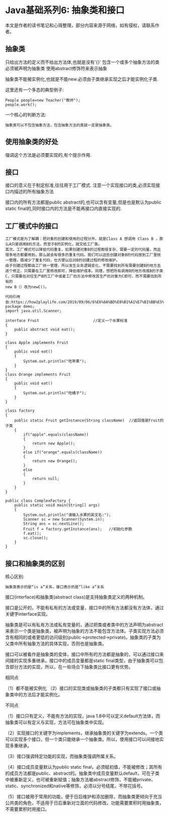 # Java基础系列6: 抽象类和接口
本文是作者的读书笔记和心得整理，部分内容来源于网络，如有侵权，请联系作者。

## 抽象类
只给出方法的定义而不给出方法体,也就是没有'{}'
包含一个或多个抽象方法的类必须被声明为抽象类
使用abstract修饰符来表示抽象

抽象类不能被实例化,也就是不能new.必须由子类继承实现之后才能实例化子类.

这里还有一个多态的典型例子:
```
People people=new Teacher("教师");
people.work();
```

一个核心的判断方法:
```
抽象类可以不包含抽象方法，包含抽象方法的类就一定是抽象类。
```

## 使用抽象类的好处
强调这个方法是必须要实现的,有个提示作用.


## 接口
接口的意义在于制定标准,往往用于工厂模式.
注意一个实现接口的类,必须实现接口内描述的所有抽象方法

接口内的所有方法都是public abstract的,也可以含有变量,但是也是默认为public static final的,同时接口内的方法是不能再接口内直接实现的.

## 工厂模式中的接口
```
工厂模式是为了解耦：把对象的创建和使用的过程分开。就是Class A 想调用 Class B ，那么A只是调用B的方法，而至于B的实例化，就交给工厂类。
其次，工厂模式可以降低代码重复。如果创建对象B的过程都很复杂，需要一定的代码量，而且很多地方都要用到，那么就会有很多的重复代码。我们可以这些创建对象B的代码放到工厂里统一管理。既减少了重复代码，也方便以后对B的创建过程的修改维护。
由于创建过程都由工厂统一管理，所以发生业务逻辑变化，不需要找到所有需要创建B的地方去逐个修正，只需要在工厂里修改即可，降低维护成本。同理，想把所有调用B的地方改成B的子类C，只需要在对应生产B的工厂中或者工厂的方法中修改其生产的对象为C即可，而不需要找到所有的
new B（）改为newC()。

代码引用自:https://how2playlife.com/2019/09/06/6%E6%8A%BD%E8%B1%A1%E7%B1%BB%E5%92%8C%E6%8E%A5%E5%8F%A3/
package demo;
import java.util.Scanner;

interface Fruit                        //定义一个水果标准
{
    public abstract void eat();
}

class Apple implements Fruit
{
    public void eat()
    {
        System.out.println("吃苹果");
    }
}
class Orange implements Fruit
{
    public void eat()
    {
        System.out.println("吃橘子");
    }
}

class factory
{
    public static Fruit getInstance(String className)  //返回值是Fruit的子类
    {
        if("apple".equals(className))
        {
            return new Apple();
        }
        else if("orange".equals(className))
        {
            return new Orange();
        }
        else
        {
            return null;
        }
    }
}

public class ComplexFactory {
    public static void main(String[] args)
    {    
        System.out.println("请输入水果的英文名:");
        Scanner sc = new Scanner(System.in);
        String ans = sc.nextLine();
        Fruit f = factory.getInstance(ans);   //初始化参数
        f.eat();
        sc.close();
    }
}
```

## 接口和抽象类的区别
核心区别: 

    抽象类表示的是“is a”关系，接口表示的是“like a”关系

接口(interface)和抽象类(abstract class)是支持抽象类定义的两种机制。

接口是公开的，不能有私有的方法或变量，接口中的所有方法都没有方法体，通过关键字interface实现。

抽象类是可以有私有方法或私有变量的，通过把类或者类中的方法声明为abstract来表示一个类是抽象类，被声明为抽象的方法不能包含方法体。子类实现方法必须含有相同的或者更低的访问级别(public->protected->private)。抽象类的子类为父类中所有抽象方法的具体实现，否则也是抽象类。

接口可以被看作是抽象类的变体，接口中所有的方法都是抽象的，可以通过接口来间接的实现多重继承。接口中的成员变量都是static final类型，由于抽象类可以包含部分方法的实现，所以，在一些场合下抽象类比接口更有优势。

相同点

（1）都不能被实例化
（2）接口的实现类或抽象类的子类都只有实现了接口或抽象类中的方法后才能实例化。

不同点

（1）接口只有定义，不能有方法的实现，java 1.8中可以定义default方法体，而抽象类可以有定义与实现，方法可在抽象类中实现。

（2）实现接口的关键字为implements，继承抽象类的关键字为extends。一个类可以实现多个接口，但一个类只能继承一个抽象类。所以，使用接口可以间接地实现多重继承。

（3）接口强调特定功能的实现，而抽象类强调所属关系。

（4）接口成员变量默认为public static final，必须赋初值，不能被修改；其所有的成员方法都是public、abstract的。抽象类中成员变量默认default，可在子类中被重新定义，也可被重新赋值；抽象方法被abstract修饰，不能被private、static、synchronized和native等修饰，必须以分号结尾，不带花括号。

（5）接口被用于常用的功能，便于日后维护和添加删除，而抽象类更倾向于充当公共类的角色，不适用于日后重新对立面的代码修改。功能需要累积时用抽象类，不需要累积时用接口。